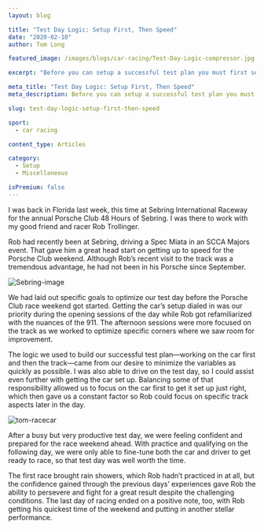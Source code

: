 ```yaml
---
layout: blog

title: "Test Day Logic: Setup First, Then Speed"
date: "2020-02-10"
author: Tom Long

featured_image: /images/blogs/car-racing/Test-Day-Logic-compressor.jpg

excerpt: "Before you can setup a successful test plan you must first set your goals for the race weekend and your setup changes. Blayze professional racecar coach, Tom Long, breaks down how to do this here!"

meta_title: "Test Day Logic: Setup First, Then Speed"
meta_description: Before you can setup a successful test plan you must first set your goals for the race weekend and your setup changes.  Blayze professional racecar coach, Tom Long, breaks down how to do this here!

slug: test-day-logic-setup-first-then-speed

sport:
  - car racing

content_type: Articles

category:
  - Setup
  - Miscellaneous

isPremium: false
---
```


I was back in Florida last week, this time at Sebring International Raceway for the annual Porsche Club 48 Hours of Sebring. I was there to work with my good friend and racer Rob Trollinger.

Rob had recently been at Sebring, driving a Spec Miata in an SCCA Majors event. That gave him a great head start on getting up to speed for the Porsche Club weekend. Although Rob’s recent visit to the track was a tremendous advantage, he had not been in his Porsche since September.

![Sebring-image](https://blayze.io/assets/images/blogs/car-racing/image0-compressor.jpg)

We had laid out specific goals to optimize our test day before the Porsche Club race weekend got started. Getting the car’s setup dialed in was our priority during the opening sessions of the day while Rob got refamiliarized with the nuances of the 911. The afternoon sessions were more focused on the track as we worked to optimize specific corners where we saw room for improvement.

The logic we used to build our successful test plan—working on the car first and then the track—came from our desire to minimize the variables as quickly as possible. I was also able to drive on the test day, so I could assist even further with getting the car set up. Balancing some of that responsibility allowed us to focus on the car first to get it set up just right, which then gave us a constant factor so Rob could focus on specific track aspects later in the day.

![tom-racecar](https://blayze.io/assets/images/blogs/car-racing/image1-compressor.jpg)

After a busy but very productive test day, we were feeling confident and prepared for the race weekend ahead. With practice and qualifying on the following day, we were only able to fine-tune both the car and driver to get ready to race, so that test day was well worth the time.

The first race brought rain showers, which Rob hadn’t practiced in at all, but the confidence gained through the previous days’ experiences gave Rob the ability to persevere and fight for a great result despite the challenging conditions. The last day of racing ended on a positive note, too, with Rob getting his quickest time of the weekend and putting in another stellar performance.
